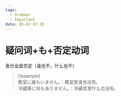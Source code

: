 ```yaml
---
tags:
  - Grammar
  - Important
date: 05-03 07:28
---
```


# 疑问词+も+否定动词

表示全盘否定（谁也不，什么也不）

> [!example]  
> 教室に誰もいません。：教室里谁也没有。  
> 冷蔵庫に何もありません。：冷藏库里什么也没有。